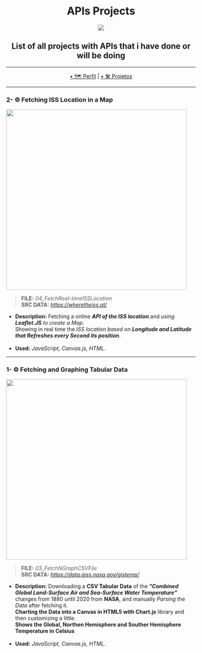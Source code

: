 <h1 align="center">APIs Projects</h1>

<p align="center">
  <img src="https://media.giphy.com/media/k81NasbqkKA5HSyJxN/source.gif"
</P>
<h2 align="center">
 List of all projects with APIs that i have done or will be doing
 </h2>
 
---

<p align="center">
  <a href="https://github.com/Guilherme-G-Cadilhe">• 🗺 Perfil</a> |
 <a href="https://github.com/Guilherme-G-Cadilhe/Projetos">• 🛠️ Projetos</a> 
</p>

---
### 2- ⚙️ Fetching ISS Location in a Map

<img width="480" src="https://media.giphy.com/media/fBFmVYX533ihN8Tb6G/giphy.gif"> 

> **FILE:** <i>04_FetchReal-timeISSLocation</i> <br>
> **SRC DATA:** <i>https://wheretheiss.at/</i> <br>
- **Description:** Fetching a online **<i>API of the ISS location</i>** and <i>using **Leaflet.JS** to create a Map.</i><br> 
Showing in real time the <i>ISS location based on **Longitude and Latitude that Refreshes every Second its position**.</i><br><br>
- **Used:** <i>JavaScript, Canvas.js, HTML</i>.
  
---

### 1- ⚙️ Fetching and Graphing Tabular Data

<img width="480" src="https://i.imgur.com/tv1SrN9.png"> 

> **FILE:** <i>03_FetchNGraphCSVFile</i> <br>
> **SRC DATA:** <i>https://data.giss.nasa.gov/gistemp/</i> <br>
- **Description:** Downloading a **CSV Tabular Data** of the **<i>"Combined Global Land-Surface Air and Sea-Surface Water Temperature"</i>** changes from 1880 until 2020 from **NASA**, and manually <i>Parsing</i> the <i>Data</i> after fetching it.<br> 
**Charting the Data into a Canvas in HTML5 with Chart.js** library and then customizing a little.<br>
**Shows the Global, Northen Hemisphere and Souther Hemisphere Temperature in Celsius**<br><br>
- **Used:** <i>JavaScript, Canvas.js, HTML</i>.
  

